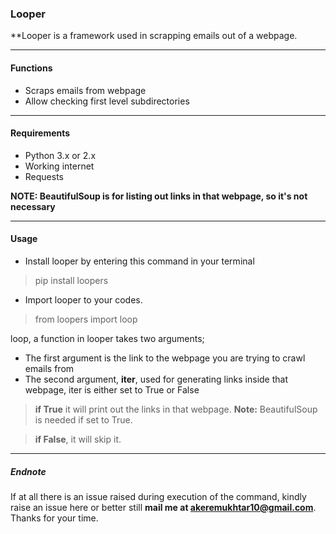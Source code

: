 ### Looper


**Looper is a framework used in scrapping emails out of a webpage.

***

#### **Functions**
- Scraps emails from webpage
- Allow checking first level subdirectories 


***

#### **Requirements**
- Python 3.x or 2.x
- Working internet
- Requests

**NOTE: BeautifulSoup is for listing out links in that webpage, so it's not necessary**
***

#### **Usage**

- Install looper by entering this command in your terminal 

> pip install loopers

- Import looper to your codes. 

> from loopers import loop

loop, a function in looper takes two arguments;
- The first argument is the link to the webpage you are trying to crawl emails from 
- The second argument, **iter**, used for generating links inside that webpage, iter is either set to True or False 

> **if True** it will print out the links in that webpage. **Note:** BeautifulSoup is needed if set to True. 

>**if False**, it will skip it.

***

##### Endnote
If at all there is an issue raised during execution of the command, kindly raise an issue here or better still **mail me at akeremukhtar10@gmail.com**.
Thanks for your time. 


 